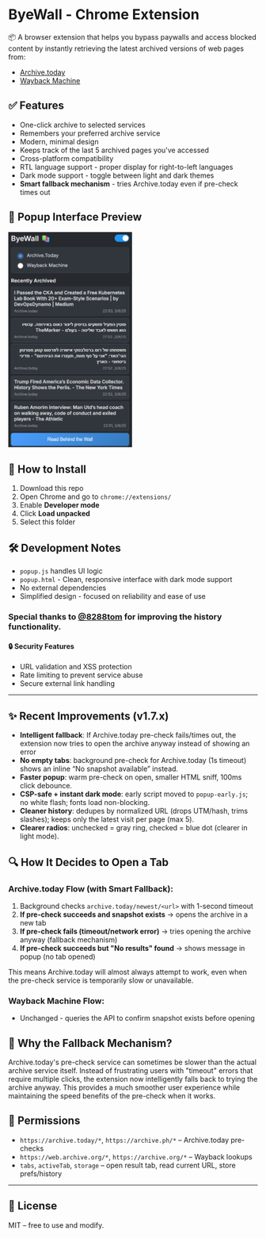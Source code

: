 # ByeWall - Chrome Extension

📦 A browser extension that helps you bypass paywalls and access blocked content by instantly retrieving the latest archived versions of web pages from:
- [Archive.today](https://archive.today)
- [Wayback Machine](https://web.archive.org)

## ✅ Features

- One-click archive to selected services  
- Remembers your preferred archive service  
- Modern, minimal design 
- Keeps track of the last 5 archived pages you've accessed
- Cross-platform compatibility
- RTL language support - proper display for right-to-left languages
- Dark mode support - toggle between light and dark themes 
- **Smart fallback mechanism** - tries Archive.today even if pre-check times out

## 📸 Popup Interface Preview

<img src="screenshot.png" alt="Screenshot of ByeWall popup" width="250">

## 🔧 How to Install

1. Download this repo  
2. Open Chrome and go to `chrome://extensions/`  
3. Enable **Developer mode**  
4. Click **Load unpacked**  
5. Select this folder  

## 🛠 Development Notes

- `popup.js` handles UI logic  
- `popup.html` - Clean, responsive interface with dark mode support
- No external dependencies  
- Simplified design - focused on reliability and ease of use  

### Special thanks to [@8288tom](https://github.com/8288tom) for improving the history functionality.

#### 🔒 Security Features
- URL validation and XSS protection
- Rate limiting to prevent service abuse  
- Secure external link handling

---

## ✨ Recent Improvements (v1.7.x)

- **Intelligent fallback**: If Archive.today pre-check fails/times out, the extension now tries to open the archive anyway instead of showing an error
- **No empty tabs**: background pre-check for Archive.today (1s timeout) shows an inline “No snapshot available” instead.  
- **Faster popup**: warm pre-check on open, smaller HTML sniff, 100ms click debounce.  
- **CSP-safe + instant dark mode**: early script moved to `popup-early.js`; no white flash; fonts load non-blocking.  
- **Cleaner history**: dedupes by normalized URL (drops UTM/hash, trims slashes); keeps only the latest visit per page (max 5).  
- **Clearer radios**: unchecked = gray ring, checked = blue dot (clearer in light mode).

## 🔍 How It Decides to Open a Tab

### Archive.today Flow (with Smart Fallback):
1. Background checks `archive.today/newest/<url>` with 1-second timeout
2. **If pre-check succeeds and snapshot exists** → opens the archive in a new tab  
3. **If pre-check fails (timeout/network error)** → tries opening the archive anyway (fallback mechanism)
4. **If pre-check succeeds but "No results" found** → shows message in popup (no tab opened)

This means Archive.today will almost always attempt to work, even when the pre-check service is temporarily slow or unavailable.

### Wayback Machine Flow:
- Unchanged - queries the API to confirm snapshot exists before opening

## 🚀 Why the Fallback Mechanism?

Archive.today's pre-check service can sometimes be slower than the actual archive service itself. Instead of frustrating users with "timeout" errors that require multiple clicks, the extension now intelligently falls back to trying the archive anyway. This provides a much smoother user experience while maintaining the speed benefits of the pre-check when it works.

## 🔐 Permissions

- `https://archive.today/*`, `https://archive.ph/*` – Archive.today pre-checks  
- `https://web.archive.org/*`, `https://archive.org/*` – Wayback lookups  
- `tabs`, `activeTab`, `storage` – open result tab, read current URL, store prefs/history

---

## 📄 License

MIT – free to use and modify.
